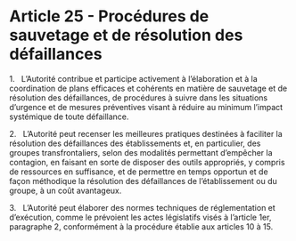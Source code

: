# Article 25 - Procédures de sauvetage et de résolution des défaillances


1.   L’Autorité contribue et participe activement à l’élaboration et à la coordination de plans efficaces et cohérents en matière de sauvetage et de résolution des défaillances, de procédures à suivre dans les situations d’urgence et de mesures préventives visant à réduire au minimum l’impact systémique de toute défaillance.

2.   L’Autorité peut recenser les meilleures pratiques destinées à faciliter la résolution des défaillances des établissements et, en particulier, des groupes transfrontaliers, selon des modalités permettant d’empêcher la contagion, en faisant en sorte de disposer des outils appropriés, y compris de ressources en suffisance, et de permettre en temps opportun et de façon méthodique la résolution des défaillances de l’établissement ou du groupe, à un coût avantageux.

3.   L’Autorité peut élaborer des normes techniques de réglementation et d’exécution, comme le prévoient les actes législatifs visés à l’article 1er, paragraphe 2, conformément à la procédure établie aux articles 10 à 15.
